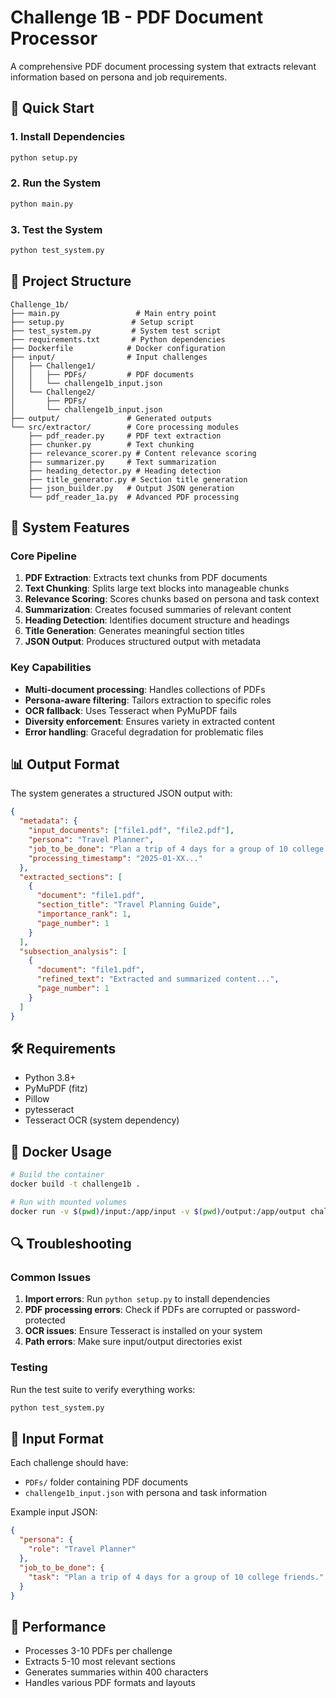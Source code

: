 # Challenge 1B - PDF Document Processor

A comprehensive PDF document processing system that extracts relevant information based on persona and job requirements.

## 🚀 Quick Start

### 1. Install Dependencies
```bash
python setup.py
```

### 2. Run the System
```bash
python main.py
```

### 3. Test the System
```bash
python test_system.py
```

## 📁 Project Structure

```
Challenge_1b/
├── main.py                 # Main entry point
├── setup.py               # Setup script
├── test_system.py         # System test script
├── requirements.txt       # Python dependencies
├── Dockerfile            # Docker configuration
├── input/                # Input challenges
│   ├── Challenge1/
│   │   ├── PDFs/         # PDF documents
│   │   └── challenge1b_input.json
│   └── Challenge2/
│       ├── PDFs/
│       └── challenge1b_input.json
├── output/               # Generated outputs
└── src/extractor/        # Core processing modules
    ├── pdf_reader.py     # PDF text extraction
    ├── chunker.py        # Text chunking
    ├── relevance_scorer.py # Content relevance scoring
    ├── summarizer.py     # Text summarization
    ├── heading_detector.py # Heading detection
    ├── title_generator.py # Section title generation
    ├── json_builder.py   # Output JSON generation
    └── pdf_reader_1a.py  # Advanced PDF processing
```

## 🔧 System Features

### Core Pipeline
1. **PDF Extraction**: Extracts text chunks from PDF documents
2. **Text Chunking**: Splits large text blocks into manageable chunks
3. **Relevance Scoring**: Scores chunks based on persona and task context
4. **Summarization**: Creates focused summaries of relevant content
5. **Heading Detection**: Identifies document structure and headings
6. **Title Generation**: Generates meaningful section titles
7. **JSON Output**: Produces structured output with metadata

### Key Capabilities
- **Multi-document processing**: Handles collections of PDFs
- **Persona-aware filtering**: Tailors extraction to specific roles
- **OCR fallback**: Uses Tesseract when PyMuPDF fails
- **Diversity enforcement**: Ensures variety in extracted content
- **Error handling**: Graceful degradation for problematic files

## 📊 Output Format

The system generates a structured JSON output with:

```json
{
  "metadata": {
    "input_documents": ["file1.pdf", "file2.pdf"],
    "persona": "Travel Planner",
    "job_to_be_done": "Plan a trip of 4 days for a group of 10 college friends.",
    "processing_timestamp": "2025-01-XX..."
  },
  "extracted_sections": [
    {
      "document": "file1.pdf",
      "section_title": "Travel Planning Guide",
      "importance_rank": 1,
      "page_number": 1
    }
  ],
  "subsection_analysis": [
    {
      "document": "file1.pdf",
      "refined_text": "Extracted and summarized content...",
      "page_number": 1
    }
  ]
}
```

## 🛠️ Requirements

- Python 3.8+
- PyMuPDF (fitz)
- Pillow
- pytesseract
- Tesseract OCR (system dependency)

## 🐳 Docker Usage

```bash
# Build the container
docker build -t challenge1b .

# Run with mounted volumes
docker run -v $(pwd)/input:/app/input -v $(pwd)/output:/app/output challenge1b
```

## 🔍 Troubleshooting

### Common Issues

1. **Import errors**: Run `python setup.py` to install dependencies
2. **PDF processing errors**: Check if PDFs are corrupted or password-protected
3. **OCR issues**: Ensure Tesseract is installed on your system
4. **Path errors**: Make sure input/output directories exist

### Testing

Run the test suite to verify everything works:
```bash
python test_system.py
```

## 📝 Input Format

Each challenge should have:
- `PDFs/` folder containing PDF documents
- `challenge1b_input.json` with persona and task information

Example input JSON:
```json
{
  "persona": {
    "role": "Travel Planner"
  },
  "job_to_be_done": {
    "task": "Plan a trip of 4 days for a group of 10 college friends."
  }
}
```

## 🎯 Performance

- Processes 3-10 PDFs per challenge
- Extracts 5-10 most relevant sections
- Generates summaries within 400 characters
- Handles various PDF formats and layouts 